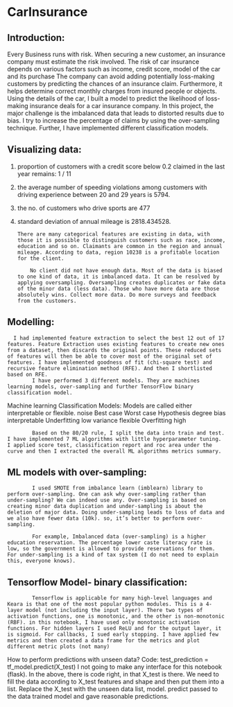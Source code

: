 # CarInsurance
## Introduction:
Every Business runs with risk. When securing a new customer, an insurance company must estimate the risk involved. The risk of car insurance depends on various factors such as income, credit score, model of the car and its purchase The company can avoid adding potentially loss-making customers by predicting the chances of an insurance claim. Furthermore, it helps determine correct monthly charges from insured people or objects. Using the details of the car, I built a model to predict the likelihood of loss-making insurance deals for a car insurance company. In this project, the major challenge is the imbalanced data that leads to distorted results due to bias. I try to increase the percentage of claims by using the over-sampling technique. Further, I have implemented different classification models.
 
## Visualizing data:
1.  proportion of customers with a credit score below 0.2 claimed in the last year remains: 1 / 11
2.  the average number of speeding violations among customers with driving experience between 20 and 29 years is 5794.
3.  the no. of customers who drive sports are 477
4.  standard deviation of annual mileage is 2818.434528.
 
        There are many categorical features are existing in data, with those it is possible to distinguish customers such as race, income, education and so on. Claimants are common in the region and annual mileage. According to data, region 10238 is a profitable location for the client. 
 
            No client did not have enough data. Most of the data is biased to one kind of data, it is imbalanced data. It can be resolved by applying oversampling. Oversampling creates duplicates or fake data of the minor data (less data). Those who have more data are those absolutely wins. Collect more data. Do more surveys and feedback from the customers.
 
## Modelling:
      I had implemented feature extraction to select the best 12 out of 17 features. Feature Extraction uses existing features to create new ones from a dataset, then discards the original points. These reduced sets of features will then be able to cover most of the original set of features. I have implemented goodness of fit (chi-square test) and recursive feature elimination method (RFE). And then I shortlisted based on RFE. 
            I have performed 3 different models. They are machines learning models, over-sampling and further TensorFlow binary classification model.
 
Machine learning Classification Models:
Models are called either interpretable or flexible. 
noise	Best case	Worst case	Hypothesis degree
bias	interpretable	Underfitting	low
variance	flexible	Overfitting	high

            Based on the 80/20 rule, I split the data into train and test. I have implemented 7 ML algorithms with little hyperparameter tuning. I applied score test, classification report and roc area under the curve and then I extracted the overall ML algorithms metrics summary.
 
## ML models with over-sampling:
            I used SMOTE from imbalance learn (imblearn) library to perform over-sampling. One can ask why over-sampling rather than under-sampling? We can indeed use any. Over-sampling is based on creating minor data duplication and under-sampling is about the deletion of major data. Doing under-sampling leads to loss of data and we also have fewer data (10k). so, it’s better to perform over-sampling.
 
            For example, Imbalanced data (over-sampling) is a higher education reservation. The percentage lower caste literacy rate is low, so the government is allowed to provide reservations for them. For under-sampling is a kind of tax system (I do not need to explain this, everyone knows). 
 
## Tensorflow Model- binary classification:
            Tensorflow is applicable for many high-level languages and Keara is that one of the most popular python modules. This is a 4-layer model (not including the input layer). There two types of activation functions, one is monotonic, and the other is non-monotonic (RBF). in this notebook, I have used only monotonic activation functions. For hidden layers I used ReLU and for the output layer, it is sigmoid. For callbacks, I sued early stopping. I have applied few metrics and then created a data frame for the metrics and plot different metric plots (not many)
 
How to perform predictions with unseen data?
Code: test_prediction = tf_model.predict(X_test)
  I not going to make any interface for this notebook (flask). In the above, there is code right, in that X_test is there. We need to fill the data according to X_test features and shape and then put them into a list. Replace the X_test with the unseen data list, model. predict passed to the data trained model and gave reasonable predictions.

